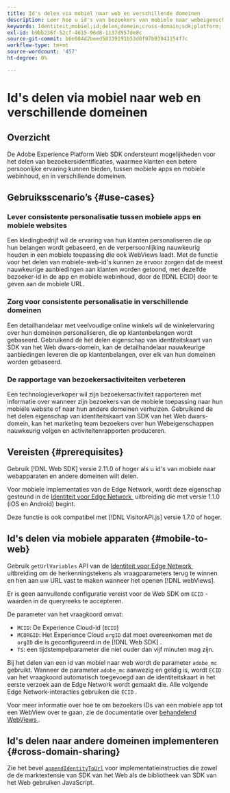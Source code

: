 ```yaml
---
title: Id's delen via mobiel naar web en verschillende domeinen
description: Leer hoe u id's van bezoekers van mobiele naar webeigenschappen en in verschillende domeinen kunt behouden
keywords: Identiteit;mobiel;id;delen;domein;cross-domain;sdk;platform;
exl-id: b9bb236f-52cf-4615-96d8-1137d957de8c
source-git-commit: b6e084d2beed58339191b53d0f97b93943154f7c
workflow-type: tm+mt
source-wordcount: '457'
ht-degree: 0%

---
```


# Id&#39;s delen via mobiel naar web en verschillende domeinen

## Overzicht

De Adobe Experience Platform Web SDK ondersteunt mogelijkheden voor het delen van bezoekersidentificaties, waarmee klanten een betere persoonlijke ervaring kunnen bieden, tussen mobiele apps en mobiele webinhoud, en in verschillende domeinen.

## Gebruiksscenario’s {#use-cases}

### Lever consistente personalisatie tussen mobiele apps en mobiele websites

Een kledingbedrijf wil de ervaring van hun klanten personaliseren die op hun belangen wordt gebaseerd, en de verpersoonlijking nauwkeurig houden in een mobiele toepassing die ook WebViews laadt. Met de functie voor het delen van mobiele-web-id&#39;s kunnen ze ervoor zorgen dat de meest nauwkeurige aanbiedingen aan klanten worden getoond, met dezelfde bezoeker-id in de app en mobiele webinhoud, door de [!DNL ECID] door te geven aan de mobiele URL.

### Zorg voor consistente personalisatie in verschillende domeinen

Een detailhandelaar met veelvoudige online winkels wil de winkelervaring over hun domeinen personaliseren, die op klantenbelangen wordt gebaseerd. Gebruikend de het delen eigenschap van identiteitskaart van SDK van het Web dwars-domein, kan de detailhandelaar nauwkeurige aanbiedingen leveren die op klantenbelangen, over elk van hun domeinen worden gebaseerd.

### De rapportage van bezoekersactiviteiten verbeteren

Een technologieverkoper wil zijn bezoekersactiviteit rapporteren met informatie over wanneer zijn bezoekers van de mobiele toepassing naar hun mobiele website of naar hun andere domeinen verhuizen. Gebruikend de het delen eigenschap van identiteitskaart van SDK van het Web dwars-domein, kan het marketing team bezoekers over hun Webeigenschappen nauwkeurig volgen en activiteitenrapporten produceren.

## Vereisten {#prerequisites}

Gebruik [!DNL Web SDK] versie 2.11.0 of hoger als u id&#39;s van mobiele naar webapparaten en andere domeinen wilt delen.

Voor mobiele implementaties van de Edge Network, wordt deze eigenschap gesteund in de [&#x200B; Identiteit voor Edge Network &#x200B;](https://developer.adobe.com/client-sdks/documentation/identity-for-edge-network/) uitbreiding die met versie 1.1.0 (iOS en Android) begint.

Deze functie is ook compatibel met [!DNL VisitorAPI.js] versie 1.7.0 of hoger.

## Id&#39;s delen via mobiele apparaten {#mobile-to-web}

Gebruik `getUrlVariables` API van de [&#x200B; Identiteit voor Edge Network &#x200B;](https://developer.adobe.com/client-sdks/documentation/identity-for-edge-network/api-reference/#geturlvariables) uitbreiding om de herkenningstekens als vraagparameters terug te winnen en hen aan uw URL vast te maken wanneer het openen [!DNL webViews].

Er is geen aanvullende configuratie vereist voor de Web SDK om `ECID` -waarden in de queryreeks te accepteren.

De parameter van het vraagkoord omvat:

* `MCID`: De Experience Cloud-id (`ECID`)
* `MCORGID`: Het Experience Cloud `orgID` dat moet overeenkomen met de `orgID` die is geconfigureerd in de [!DNL Web SDK] .
* `TS`: een tijdstempelparameter die niet ouder dan vijf minuten mag zijn.


Bij het delen van een id van mobiel naar web wordt de parameter `adobe_mc` gebruikt. Wanneer de parameter `adobe_mc` aanwezig en geldig is, wordt `ECID` van het vraagkoord automatisch toegevoegd aan de identiteitskaart in het eerste verzoek aan de Edge Network wordt gemaakt die. Alle volgende Edge Network-interacties gebruiken die `ECID` .

Voor meer informatie over hoe te om bezoekers IDs van een mobiele app tot een WebView over te gaan, zie de documentatie over [&#x200B; behandelend WebViews &#x200B;](https://experienceleague.adobe.com/docs/platform-learn/implement-mobile-sdk/app-implementation/web-views.html?lang=nl-NL#implementation).

## Id&#39;s delen naar andere domeinen implementeren {#cross-domain-sharing}

Zie het bevel [`appendIdentityToUrl`](../commands/appendidentitytourl.md) voor implementatieinstructies die zowel de de marktextensie van SDK van het Web als de bibliotheek van SDK van het Web gebruiken JavaScript.
